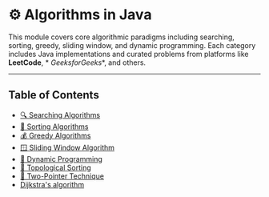 # ⚙️ Algorithms in Java

This module covers core algorithmic paradigms including searching, sorting, greedy, sliding window, and dynamic
programming. Each category includes Java implementations and curated problems from platforms like **LeetCode**, *
*GeeksforGeeks**, and others.

---

## Table of Contents

- [🔍 Searching Algorithms](./Searching.md)
- [🔢 Sorting Algorithms](README-Sorting.md)
- [💰 Greedy Algorithms](README-GreedyAlgorithms.md)
- [🪟 Sliding Window Algorithm](README-SlidingWindowAlgorithms.md)
- [🧠 Dynamic Programming](README-DynamicProgramming.md)
- [🔢 Topological Sorting](README-Graph-TopologicalSorting.md)
- [📍 Two-Pointer Technique](README-TwoPointer.md)
- [ Dijkstra's algorithm](README-Graph-DijkstraAlgorithm.md)